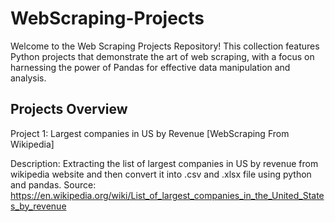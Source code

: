 # WebScraping-Projects

Welcome to the Web Scraping Projects Repository! This collection features Python projects that demonstrate the art of web scraping, with a focus on harnessing the power of Pandas for effective data manipulation and analysis.

## Projects Overview

Project 1: Largest companies in US by Revenue [WebScraping From Wikipedia]

Description: Extracting the list of largest companies in US by revenue from wikipedia website and then convert it into .csv and .xlsx file using python and pandas.
Source: https://en.wikipedia.org/wiki/List_of_largest_companies_in_the_United_States_by_revenue
